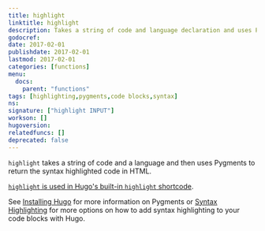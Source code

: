 ```yaml
---
title: highlight
linktitle: highlight
description: Takes a string of code and language declaration and uses Pygments to return syntax-highlighted HTML with inline-styles.
godocref:
date: 2017-02-01
publishdate: 2017-02-01
lastmod: 2017-02-01
categories: [functions]
menu:
  docs:
    parent: "functions"
tags: [highlighting,pygments,code blocks,syntax]
ns:
signature: ["highlight INPUT"]
workson: []
hugoversion:
relatedfuncs: []
deprecated: false
---
```


`highlight` takes a string of code and a language and then uses Pygments to return the syntax highlighted code in HTML.

[`highlight` is used in Hugo's built-in `highlight` shortcode][highlight].

See [Installing Hugo][installpygments] for more information on Pygments or [Syntax Highlighting][syntax] for more options on how to add syntax highlighting to your code blocks with Hugo.


[highlight]: /content-management/shortcodes/#highlight
[installpygments]: /getting-started/installing/#installing-pygments-optional
[syntax]: /tools/syntax-highlighting/
